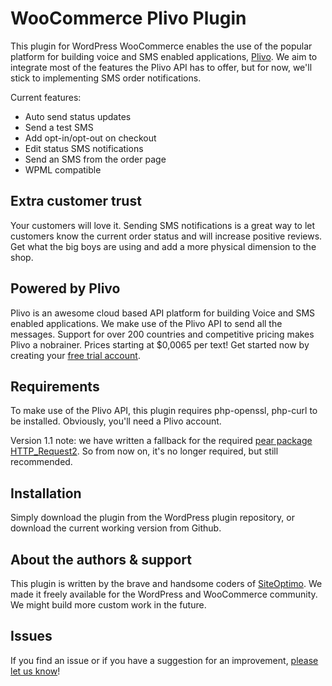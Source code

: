 WooCommerce Plivo Plugin
========================
This plugin for WordPress WooCommerce enables the use of the popular platform for building voice and SMS enabled applications, [Plivo](http://www.plivo.com/?utm_source=plivo-plugin&utm_medium=github&utm_campaign=siteoptimo). We aim to integrate most of the features the Plivo API has to offer, but for now, we'll stick to implementing SMS order notifications.

Current features:
* Auto send status updates
* Send a test SMS
* Add opt-in/opt-out on checkout
* Edit status SMS notifications
* Send an SMS from the order page
* WPML compatible

Extra customer trust
--------------------
Your customers will love it. Sending SMS notifications is a great way to let customers know the current order status and will increase positive reviews.
Get what the big boys are using and add a more physical dimension to the shop.

Powered by Plivo
----------------
Plivo is an awesome cloud based API platform for building Voice and SMS enabled applications. We make use of the Plivo API to send all the messages.
Support for over 200 countries and competitive pricing makes Plivo a nobrainer. Prices starting at $0,0065 per text!
Get started now by creating your [free trial account](https://manage.plivo.com/accounts/register/?utm_source=plivo-plugin&utm_medium=wordpress&utm_campaign=siteoptimo).

Requirements
------------
To make use of the Plivo API, this plugin requires php-openssl, php-curl to be installed. Obviously, you'll need a Plivo account.

Version 1.1 note: we have written a fallback for the required [pear package HTTP_Request2](http://pear.php.net/package/HTTP_Request2). So from now on, it's no longer required, but still recommended.

Installation
------------
Simply download the plugin from the WordPress plugin repository, or download the current working version from Github.

About the authors & support
---------------------------
This plugin is written by the brave and handsome coders of [SiteOptimo](https://www.siteoptimo.com/?utm_source=plivo-plugin&utm_medium=github&utm_campaign=wcp).
We made it freely available for the WordPress and WooCommerce community. We might build more custom work in the future.

Issues
------
If you find an issue or if you have a suggestion for an improvement, [please let us know](https://github.com/siteoptimo/woocommerce-plivo/issues/new)!
